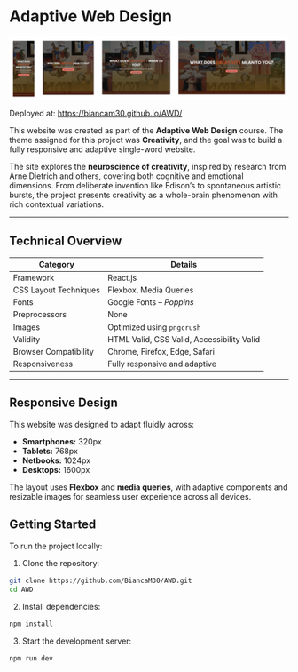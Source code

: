 # Adaptive Web Design

![Screenshot](./Screenshot.png)

Deployed at: https://biancam30.github.io/AWD/

This website was created as part of the **Adaptive Web Design** course. The theme assigned for this project was **Creativity**, and the goal was to build a fully responsive and adaptive single-word website.

The site explores the **neuroscience of creativity**, inspired by research from Arne Dietrich and others, covering both cognitive and emotional dimensions. From deliberate invention like Edison’s to spontaneous artistic bursts, the project presents creativity as a whole-brain phenomenon with rich contextual variations.

---

## Technical Overview

| Category                  | Details                                          |
|--------------------------|--------------------------------------------------|
| Framework                | React.js                                         |
| CSS Layout Techniques    | Flexbox, Media Queries                           |
| Fonts                    | Google Fonts – *Poppins*                         |
| Preprocessors            | None                                             |
| Images                   | Optimized using `pngcrush`                       |
| Validity                 | HTML Valid, CSS Valid, Accessibility Valid       |
| Browser Compatibility    | Chrome, Firefox, Edge, Safari                    |
| Responsiveness           | Fully responsive and adaptive                    |

---
## Responsive Design

This website was designed to adapt fluidly across:

- **Smartphones:** 320px  
- **Tablets:** 768px  
- **Netbooks:** 1024px  
- **Desktops:** 1600px  

The layout uses **Flexbox** and **media queries**, with adaptive components and resizable images for seamless user experience across all devices.

## Getting Started

To run the project locally:

1. Clone the repository:

```bash
git clone https://github.com/BiancaM30/AWD.git
cd AWD
```

2. Install dependencies:

```bash
npm install
```

3. Start the development server:

```bash
npm run dev
```

